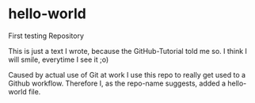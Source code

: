 # hello-world
First testing Repository

This is just a text I wrote, because the GitHub-Tutorial told me so.
I think I will smile, everytime I see it ;o)

Caused by actual use of Git at work I use this repo to really get used to a Github workflow. Therefore I, as the repo-name suggests, added a hello-world file. 
